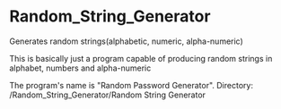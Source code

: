 # Random_String_Generator
Generates random strings(alphabetic, numeric, alpha-numeric)

This is basically just a program capable of producing
random strings in alphabet, numbers and alpha-numeric

The program's name is "Random Password Generator".
Directory: /Random_String_Generator/Random String Generator
